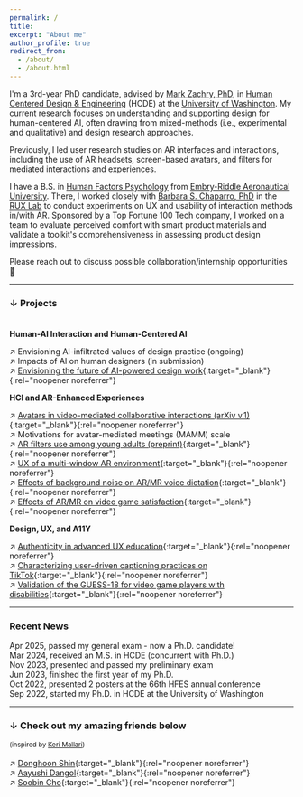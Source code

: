 ```yaml
---
permalink: /
title:
excerpt: "About me"
author_profile: true
redirect_from: 
  - /about/
  - /about.html
---
```


I'm a 3rd-year PhD candidate, advised by [Mark Zachry, PhD][mark], in [Human Centered Design & Engineering][hcde] (HCDE) at the [University of Washington][uw]. My current research focuses on understanding and supporting design for human-centered AI, often drawing from mixed-methods (i.e., experimental and qualitative) and design research approaches.

Previously, I led user research studies on AR interfaces and interactions, including the use of AR headsets, screen-based avatars, and filters for mediated interactions and experiences.

I have a B.S. in [Human Factors Psychology][hf] from [Embry-Riddle Aeronautical University][erau]. There, I worked closely with [Barbara S. Chaparro, PhD][barb] in the [RUX Lab][rux] to conduct experiments on UX and usability of interaction methods in/with AR. Sponsored by a Top Fortune 100 Tech company, I worked on a team to evaluate perceived comfort with smart product materials and validate a toolkit's comprehensiveness in assessing product design impressions.

Please reach out to discuss possible collaboration/internship opportunities 🖤

-----

### ↓ Projects<br><br>

**Human-AI Interaction and Human-Centered AI**

↗ Envisioning AI-infiltrated values of design practice (ongoing)<br>
↗ Impacts of AI on human designers (in submission)<br>
↗ [Envisioning the future of AI-powered design work](https://www.hcde.washington.edu/news/article/2024-05-14/hcde-design-jam-explores-future-ai-powered-design-work){:target="_blank"}{:rel="noopener noreferrer"}

**HCI and AR-Enhanced Experiences**

↗ [Avatars in video-mediated collaborative interactions (arXiv v.1)](https://doi.org/10.48550/arXiv.2405.03844){:target="_blank"}{:rel="noopener noreferrer"}<br>
↗ Motivations for avatar-mediated meetings (MAMM) scale<br>
↗ [AR filters use among young adults (preprint)](https://wspitch.github.io/files/Augmenting-Self-Presentation.pdf){:target="_blank"}{:rel="noopener noreferrer"}<br>
↗ [UX of a multi-window AR environment](https://doi.org/10.3389/frvir.2023.1194019){:target="_blank"}{:rel="noopener noreferrer"}<br>
↗ [Effects of background noise on AR/MR voice dictation](https://doi.org/10.1177/1071181322661376){:target="_blank"}{:rel="noopener noreferrer"}<br>
↗ [Effects of AR/MR on video game satisfaction](https://doi.org/10.1177/10468781221094473){:target="_blank"}{:rel="noopener noreferrer"}

**Design, UX, and A11Y**

↗ [Authenticity in advanced UX education](https://doi.org/10.1109/ProComm61427.2024.00058){:target="_blank"}{:rel="noopener noreferrer"}<br>
↗ [Characterizing user-driven captioning practices on TikTok](https://doi.org/10.1145/3613904.3642177){:target="_blank"}{:rel="noopener noreferrer"}<br>
↗ [Validation of the GUESS-18 for video game players with disabilities](https://doi.org/10.1177/21695067231196247){:target="_blank"}{:rel="noopener noreferrer"}<br>

-----

### Recent News

Apr 2025, passed my general exam - now a Ph.D. candidate!<br>
Mar 2024, received an M.S. in HCDE (concurrent with Ph.D.)<br>
Nov 2023, presented and passed my preliminary exam<br>
Jun 2023, finished the first year of my Ph.D.<br>
Oct 2022, presented 2 posters at the 66th HFES annual conference<br>
Sep 2022, started my Ph.D. in HCDE at the University of Washington<br>

-----

### ↓ Check out my amazing friends below
<small> (inspired by [Keri Mallari][keri]) </small><br>
<br>
↗ [Donghoon Shin][donghoon]{:target="_blank"}{:rel="noopener noreferrer"}<br>
↗ [Aayushi Dangol][aayushi]{:target="_blank"}{:rel="noopener noreferrer"}<br>
↗ [Soobin Cho][soobin]{:target="_blank"}{:rel="noopener noreferrer"}<br>





[erau]: https://daytonabeach.erau.edu
[hcde]: https://hcde.washington.edu
[hf]: https://daytonabeach.erau.edu/college-arts-sciences/human-factors
[rux]: https://daytonabeach.erau.edu/about/labs/research-user-experience
[uw]: https://washington.edu


[aayushi]: https://adango26.github.io
[andy]: https://linkedin.com/in/soohyunmoon
[connie]: https://linkedin.com/in/connie-hyyang
[donghoon]: https://donghoon.io
[emma]: https://ej-mcdonnell.github.io
[joey]: http://students.washington.edu/schaferj/
[jon]: https://jonfroehlich.github.io
[julie]: https://julievera.notion.site/julievera/
[kate]: https://kateringland.com
[keri]: https://keri.xyz
[leah]: https://hcde.washington.edu/findlater
[mark]: https://hcde.washington.edu/zachry
[pitch]: https://wspitch.github.io
[soobin]: https://5oobin.github.io/website/
[sophie]: https://linkedin.com/in/sophieparkdesign
[tessa]: https://tessaeagle.github.io


[barb]: https://faculty.erau.edu/Barbara.Chaparro
[carmen]: https://linkedin.com/in/carmen-van-ommen
[crystal]: https://linkedin.com/in/crystal-fausett
[jenna]: https://linkedin.com/in/jenna-korentsides
[jess]: https://linkedin.com/in/jessycaderby
[jose]: https://linkedin.com/in/jose-mathew787
[katlyn]: https://linkedin.com/in/katlyn-skilton
[keebler]: https://faculty.erau.edu/Joseph.Keebler
[kelly]: https://linkedin.com/in/kellyjuneharris
